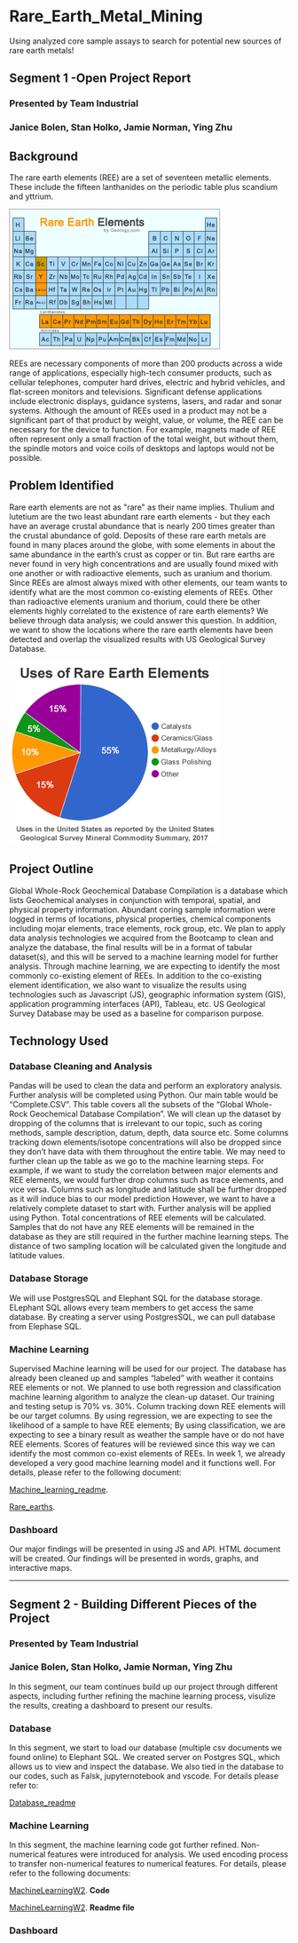 # Rare_Earth_Metal_Mining
Using analyzed core sample assays to search for potential new sources of rare earth metals!

## Segment 1 -Open Project Report
### Presented by Team Industrial
### Janice Bolen, Stan Holko, Jamie Norman, Ying Zhu

## Background
The rare earth elements (REE) are a set of seventeen metallic elements. These include the fifteen lanthanides on the periodic table plus scandium and yttrium.

![rare-earth-elements-periodic-table](Resources/Graphs/YZGraphs/rare-earth-elements-periodic-table.gif)

REEs are necessary components of more than 200 products across a wide range of applications, especially high-tech consumer products, such as cellular telephones, computer hard drives, electric and hybrid vehicles, and flat-screen monitors and televisions. Significant defense applications include electronic displays, guidance systems, lasers, and radar and sonar systems. Although the amount of REEs used in a product may not be a significant part of that product by weight, value, or volume, the REE can be necessary for the device to function. For example, magnets made of REE often represent only a small fraction of the total weight, but without them, the spindle motors and voice coils of desktops and laptops would not be possible.
 
## Problem Identified
Rare earth elements are not as "rare" as their name implies. Thulium and lutetium are the two least abundant rare earth elements - but they each have an average crustal abundance that is nearly 200 times greater than the crustal abundance of gold. Deposits of these rare earth metals are found in many places around the globe, with some elements in about the same abundance in the earth’s crust as copper or tin. But rare earths are never found in very high concentrations and are usually found mixed with one another or with radioactive elements, such as uranium and thorium. Since REEs are almost always mixed with other elements, our team wants to identify what are the most common co-existing elements of REEs. Other than radioactive elements uranium and thorium, could there be other elements highly correlated to the existence of rare earth elements? We believe through data analysis; we could answer this question. In addition, we want to show the locations where the rare earth elements have been detected and overlap the visualized results with US Geological Survey Database.

![uses-of-rare-earth-elements](Resources/Graphs/YZGraphs/uses-of-rare-earth-elements.gif)

## Project Outline
Global Whole-Rock Geochemical Database Compilation is a database which lists Geochemical analyses in conjunction with temporal, spatial, and physical property information. Abundant coring sample information were logged in terms of locations, physical properties, chemical components including mojar elements, trace elements, rock group, etc. We plan to apply data analysis technologies we acquired from the Bootcamp to clean and analyze the database, the final results will be in a format of tabular dataset(s), and this will be served to a machine learning model for further analysis. Through machine learning, we are expecting to identify the most commonly co-existing element of REEs. In addition to the co-existing element identification, we also want to visualize the results using technologies such as Javascript (JS), geographic information system (GIS), application programming interfaces (API), Tableau, etc. US Geological Survey Database may be used as a baseline for comparison purpose.

## Technology Used
### Database Cleaning and Analysis
Pandas will be used to clean the data and perform an exploratory analysis. Further analysis will be completed using Python. Our main table would be “Complete.CSV”. This table covers all the subsets of the “Global Whole-Rock Geochemical Database Compilation”. We will clean up the dataset by dropping of the columns that is irrelevant to our topic, such as coring methods, sample description, datum, depth, data source etc. Some columns tracking down elements/isotope concentrations will also be dropped since they don’t have data with them throughout the entire table. We may need to further clean up the table as we go to the machine learning steps. For example, if we want to study the correlation between major elements and REE elements, we would further drop columns such as trace elements, and vice versa. Columns such as longitude and latitude shall be further dropped as it will induce bias to our model prediction However, we want to have a relatively complete dataset to start with. Further analysis will be applied using Python. Total concentrations of REE elements will be calculated. Samples that do not have any REE elements will be remained in the database as they are still required in the further machine learning steps. The distance of two sampling location will be calculated given the longitude and latitude values.

### Database Storage
We will use PostgresSQL and Elephant SQL for the database storage. ELephant SQL allows every team members to get access the same database. By creating a server using PostgresSQL, we can pull database from Elephase SQL. 

### Machine Learning
Supervised Machine learning will be used for our project. The database has already been cleaned up and samples “labeled” with weather it contains REE elements or not. We planned to use both regression and classification machine learning algorithm to analyze the clean-up dataset. Our training and testing setup is 70% vs. 30%. Column tracking down REE elements will be our target columns. By using regression, we are expecting to see the likelihood of a sample to have REE elements; By using classification, we are expecting to see a binary result as weather the sample have or do not have REE elements. Scores of features will be reviewed since this way we can identify the most common co-exist elements of REEs.
In week 1, we already developed a very good machine learning model and it functions well. For details, please refer to the following document: 

[Machine_learning_readme](Rare_Earth_Metal_Mining/MachineLearning/Machine_learning_readme.md).

[Rare_earths](Rare_Earth_Metal_Mining/MachineLearning/Jupyter_Notebooks/Rare_earths.ipynb). 

### Dashboard
Our major findings will be presented in using JS and API. HTML document will be created. Our findings will be presented in words, graphs, and interactive maps.

---
## Segment 2 - Building Different Pieces of the Project
### Presented by Team Industrial
### Janice Bolen, Stan Holko, Jamie Norman, Ying Zhu

In this segment, our team continues build up our project through different aspects, including further refining the machine learning process, visulize the results, creating a dashboard to present our results. 

### Database
In this segment, we start to load our database (multiple csv documents we found online) to Elephant SQL. We created server on Postgres SQL, which allows us to view and inspect the database. We also tied in the database to our codes, such as Falsk, jupyternotebook and vscode. 
For details please refer to: 

[Database_readme](DataBase/Database_readme.md)

### Machine Learning 
In this segment, the machine learning code got further refined. Non-numerical features were introduced for analysis. We used encoding process to transfer non-numerical features to numerical features. For details, please refer to the following documents: 

[MachineLearningW2](MachineLearning/MachineLearningW2.ipynb). **Code**

[MachineLearningW2](Rare_Earth_Metal_Mining/MachineLearning/MachineLearningW2.md). **Readme file**

### Dashboard

